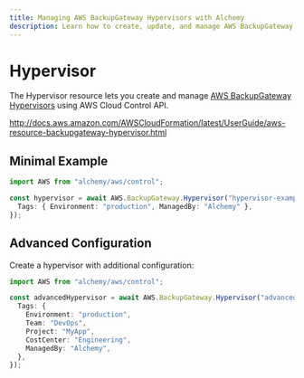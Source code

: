 ```yaml
---
title: Managing AWS BackupGateway Hypervisors with Alchemy
description: Learn how to create, update, and manage AWS BackupGateway Hypervisors using Alchemy Cloud Control.
---
```


# Hypervisor

The Hypervisor resource lets you create and manage [AWS BackupGateway Hypervisors](https://docs.aws.amazon.com/backupgateway/latest/userguide/) using AWS Cloud Control API.

http://docs.aws.amazon.com/AWSCloudFormation/latest/UserGuide/aws-resource-backupgateway-hypervisor.html

## Minimal Example

```ts
import AWS from "alchemy/aws/control";

const hypervisor = await AWS.BackupGateway.Hypervisor("hypervisor-example", {
  Tags: { Environment: "production", ManagedBy: "Alchemy" },
});
```

## Advanced Configuration

Create a hypervisor with additional configuration:

```ts
import AWS from "alchemy/aws/control";

const advancedHypervisor = await AWS.BackupGateway.Hypervisor("advanced-hypervisor", {
  Tags: {
    Environment: "production",
    Team: "DevOps",
    Project: "MyApp",
    CostCenter: "Engineering",
    ManagedBy: "Alchemy",
  },
});
```

